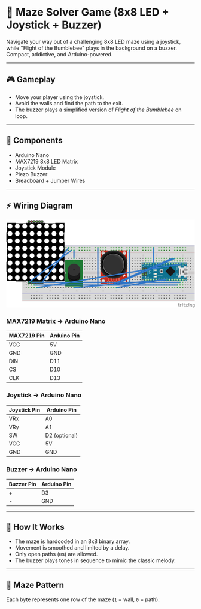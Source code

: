 # 🧩 Maze Solver Game (8x8 LED + Joystick + Buzzer)

Navigate your way out of a challenging 8x8 LED maze using a joystick, while "Flight of the Bumblebee" plays in the background on a buzzer. Compact, addictive, and Arduino-powered.

---

## 🎮 Gameplay

- Move your player using the joystick.
- Avoid the walls and find the path to the exit.
- The buzzer plays a simplified version of *Flight of the Bumblebee* on loop.

---

## 🧰 Components

- Arduino Nano
- MAX7219 8x8 LED Matrix
- Joystick Module
- Piezo Buzzer
- Breadboard + Jumper Wires

---

## ⚡ Wiring Diagram

![Fritzing Diagram](./wiring.png)

### MAX7219 Matrix → Arduino Nano

| MAX7219 Pin | Arduino Pin |
|-------------|-------------|
| VCC         | 5V          |
| GND         | GND         |
| DIN         | D11         |
| CS          | D10         |
| CLK         | D13         |

### Joystick → Arduino Nano

| Joystick Pin | Arduino Pin |
|--------------|-------------|
| VRx          | A0          |
| VRy          | A1          |
| SW           | D2 (optional) |
| VCC          | 5V          |
| GND          | GND         |

### Buzzer → Arduino Nano

| Buzzer Pin | Arduino Pin |
|------------|-------------|
| +          | D3          |
| -          | GND         |

---

## 🔧 How It Works

- The maze is hardcoded in an 8x8 binary array.
- Movement is smoothed and limited by a delay.
- Only open paths (`0`s) are allowed.
- The buzzer plays tones in sequence to mimic the classic melody.

---

## 🧠 Maze Pattern

Each byte represents one row of the maze (`1` = wall, `0` = path):



